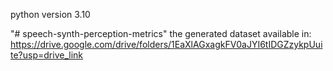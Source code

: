 python version 3.10

"# speech-synth-perception-metrics" 
the generated dataset available in: https://drive.google.com/drive/folders/1EaXlAGxagkFV0aJYI6tIDGZzykpUuite?usp=drive_link

